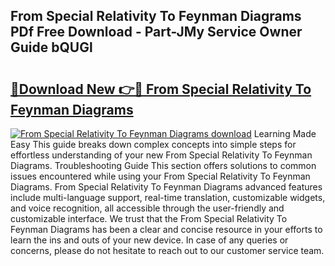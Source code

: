## From Special Relativity To Feynman Diagrams PDf Free Download - Part-JMy Service Owner Guide bQUGl

# <h2><a href="http://dfo547.blite.top/?on=From+Special+Relativity+To+Feynman+Diagrams">🔗Download New 👉🔴 From Special Relativity To Feynman Diagrams</a></h2>

[![From Special Relativity To Feynman Diagrams download](https://i.imgur.com/lujVjoI.png)](http://dfo547.blite.top/?on=From+Special+Relativity+To+Feynman+Diagrams)
Learning Made Easy This guide breaks down complex concepts into simple steps for effortless understanding of your new From Special Relativity To Feynman Diagrams. Troubleshooting Guide This section offers solutions to common issues encountered while using your From Special Relativity To Feynman Diagrams. From Special Relativity To Feynman Diagrams advanced features include multi-language support, real-time translation, customizable widgets, and voice recognition, all accessible through the user-friendly and customizable interface. We trust that the From Special Relativity To Feynman Diagrams has been a clear and concise resource in your efforts to learn the ins and outs of your new device. In case of any queries or concerns, please do not hesitate to reach out to our customer service team.
